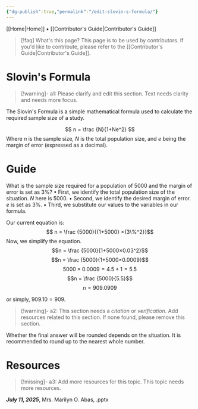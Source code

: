 ```yaml
---
{"dg-publish":true,"permalink":"/edit-slovin-s-formula/"}
---
```


[[Home\|Home]] • [[Contributor's Guide\|Contributor's Guide]]

>[!faq] What's this page?
>This page is to be used by contributors. If you'd like to contribute, please refer to the [[Contributor's Guide\|Contributor's Guide]].

# Slovin's Formula

>[!warning]- a1: Please clarify and edit this section.
>Text needs clarity and needs more focus. 

The Slovin's Formula is a simple mathematical formula used to calculate the required sample size of a study.

$$ n = \frac {N}{1+Ne^2} $$
Where $n$ is the sample size, $N$ is the total population size, and $e$ being the margin of error (expressed as a decimal).

# Guide

What is the sample size required for a population of 5000 and the margin of error is set as 3%?
 • First, we identify the total population size of the situation. $N$ here is $5000$.
 • Second, we identify the desired margin of error. $e$ is set as $3\%$.
 • Third, we substitute our values to the variables in our formula.

Our current equation is:
$$ n = \frac {5000}{{1+5000} ×{3\%^2}}$$
Now, we simplify the equation.
$$n = \frac {5000}{1+5000×0.03^2}$$
$$n = \frac {5000}{1+5000×0.0009}$$
$$5000×0.0009=4.5+1=5.5$$
$$n = \frac {5000}{5.5}$$
$$n = 909.0909$$

or simply, $909.10 = 909$. 

>[!warning]- a2: This section needs a *citation* or *verification*. Add resources related to this section.
>If none found, please remove this section.

Whether the final answer will be rounded depends on the situation. It is recommended to round up to the nearest whole number.

# Resources
>[!missing]- a3: Add more resources for this topic.
>This topic needs more resources.

***July 11, 2025***, Mrs. Marilyn O. Abas, .pptx